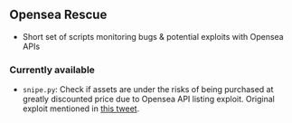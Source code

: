 ## Opensea Rescue

- Short set of scripts monitoring bugs & potential exploits with Opensea APIs

### Currently available
- `snipe.py`: Check if assets are under the risks of being purchased at greatly discounted price due to Opensea API listing exploit. Original exploit mentioned in 
[this tweet](https://twitter.com/cap10bad/status/1476900859460169732).